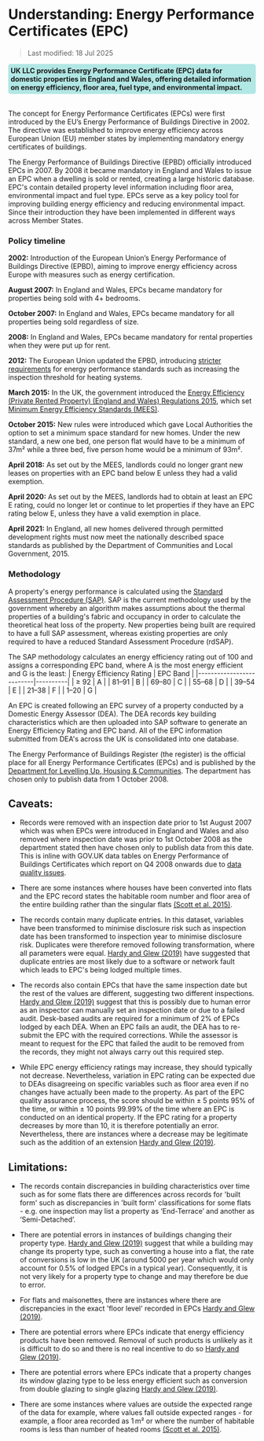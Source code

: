 # Understanding: Energy Performance Certificates (EPC)

>Last modified: 18 Jul 2025


<div style="background-color: rgba(0, 178, 169, 0.3); padding: 5px; border-radius: 5px;"><strong>UK LLC provides Energy Performance Certificate (EPC) data for domestic properties in England and Wales, offering detailed information on energy efficiency, floor area, fuel type, and environmental impact.</strong></div>
<br>

The concept for Energy Performance Certificates (EPCs) were first introduced by the EU’s Energy Performance of Buildings Directive in 2002. The directive was established to improve energy efficiency across European Union (EU) member states by implementing mandatory energy certificates of buildings.

The Energy Performance of Buildings Directive (EPBD) officially  introduced EPCs in 2007. By 2008 it became mandatory in England and Wales to issue an EPC when a dwelling is sold or rented, creating a large historic database. EPC's contain detailed property level information including floor area, environmental impact and fuel type. EPCs serve as a key policy tool for improving building energy efficiency and reducing environmental impact. Since their introduction they have been implemented in different ways across Member States.

### Policy timeline

**2002:** Introduction of the European Union’s Energy Performance of Buildings Directive (EPBD), aiming to improve energy efficiency across Europe with measures such as energy certification.

**August 2007:** In England and Wales, EPCs became mandatory for properties being sold with 4+ bedrooms.

**October 2007:** In England and Wales, EPCs became mandatory for all properties being sold regardless of size.

**2008:** In England and Wales, EPCs became mandatory for rental properties when they were put up for rent.

**2012:** The European Union updated the EPBD, introducing <a href="https://assets.publishing.service.gov.uk/media/5ec2b3d8d3bf7f5d3defffb7/EPBD_consultation.pdf" target="_blank" rel="noopener noreferrer">stricter requirements</a> for energy performance standards such as increasing the inspection threshold for heating systems.

**March 2015:** In the UK, the government introduced the <a href="https://www.legislation.gov.uk/uksi/2015/962/contents/made" target="_blank" rel="noopener noreferrer">Energy Efficiency (Private Rented Property) (England and Wales) Regulations 2015</a>, which set <a href="https://www.gov.uk/guidance/domestic-private-rented-property-minimum-energy-efficiency-standard-landlord-guidance" target="_blank" rel="noopener noreferrer">Minimum Energy Efficiency Standards (MEES)</a>.

**October 2015:** New rules were introduced which gave Local Authorities the option to set a minimum space standard for new homes. Under the new standard, a new one bed, one person flat would have to be a minimum of 37m² while a three bed, five person home would be a minimum of 93m².

**April 2018:** As set out by the MEES, landlords could no longer grant new leases on properties with an EPC band below E unless they had a valid exemption.

**April 2020:** As set out by the MEES, landlords had to obtain at least an EPC E rating, could no longer let or continue to let properties if they have an EPC rating below E, unless they have a valid exemption in place.

**April 2021:** In England, all new homes delivered through permitted development rights must now meet the nationally described space standards as published by the Department of Communities and Local Government, 2015.

### Methodology

A property's energy performance is calculated using the <a href="https://www.gov.uk/guidance/standard-assessment-procedure" target="_blank" rel="noopener noreferrer">Standard Assessment Procedure (SAP)</a>. SAP is the current methodology used by the government whereby an algorithm makes assumptions about the thermal properties of a building's fabric and occupancy in order to calculate the theoretical heat loss of the property. New properties being built are required to have a full SAP assessment, whereas existing properties are only required to have a reduced Standard Assessment Procedure (rdSAP).

The SAP methodology calculates an energy efficiency rating out of 100 and assigns a corresponding EPC band, where A is the most energy efficient and G is the least:
| Energy Efficiency Rating | EPC Band |
|--------------------------|----------|
| ≥ 92                     | A        |
| 81–91                    | B        |
| 69–80                    | C        |
| 55–68                    | D        |
| 39–54                    | E        |
| 21–38                    | F        |
| 1–20                     | G        |

An EPC is created following an EPC survey of a property conducted by a Domestic Energy Assessor (DEA). The DEA records key building characteristics which are then uploaded into SAP software to generate an Energy Efficiency Rating and EPC band. All of the EPC information submitted from DEA's across the UK is consolidated into one database.

The Energy Performance of Buildings Register (the register) is the official place for all Energy Performance Certificates (EPCs) and is
published by the <a href="https://epc.opendatacommunities.org/" target="_blank" rel="noopener noreferrer">Department for Levelling Up, Housing & Communities</a>. The department has chosen only to publish data from 1 October 2008.


## Caveats:

- Records were removed with an inspection date prior to 1st August 2007 which was when EPCs were introduced in England and Wales and also removed where inspection date was prior to 1st October 2008 as the department stated then have chosen only to publish data from this date. This is inline with GOV.UK data tables on Energy Performance of Buildings Certificates which report on Q4 2008 onwards due to <a href="https://assets.publishing.service.gov.uk/media/5eaaab78d3bf7f6526f8d742/EPB_Cert_Statistics_Release_Q1_2020.pdf" target="_blank" rel="noopener noreferrer">data quality issues</a>.

- There are some instances where houses have been converted into flats and the EPC record states the habitable room number and floor area of the entire building rather than the singular flats <a href="https://doi.org/10.23889/ijpds.v8i2.2927" target="_blank" rel="noopener noreferrer">(Scott et al. 2015)</a>.

- The records contain many duplicate entries. In this dataset, variables have been transformed to minimise disclosure risk such as inspection date has been transformed to inspection year to minimise disclosure risk. Duplicates were therefore removed following transformation, where all parameters were equal. <a href="https://doi.org/10.1016/j.enpol.2019.03.022" target="_blank" rel="noopener noreferrer">Hardy and Glew (2019)</a> have suggested that duplicate entries are most likely due to a software or network fault which leads to EPC's being lodged multiple times.

- The records also contain EPCs that have the same inspection date but the rest of the values are different, suggesting two different inspections. <a href="https://doi.org/10.1016/j.enpol.2019.03.022" target="_blank" rel="noopener noreferrer">Hardy and Glew (2019)</a> suggest that this is possibly due to human error as an inspector can manually set an inspection date or due to a failed audit. Desk-based audits are required for a minimum of 2% of EPCs lodged by each DEA. When an EPC fails an audit, the DEA has to re-submit the EPC with the required corrections. While the assessor is meant to request for the EPC that failed the audit to be removed from the records, they might not always carry out this required step.

- While EPC energy efficiency ratings may increase, they should typically not decrease. Nevertheless, variation in EPC rating can be expected due to DEAs disagreeing on specific variables such as floor area even if no changes have actually been made to the property.
As part of the EPC quality assurance process, the score should be within ± 5 points 95% of the time, or within ± 10 points 99.99% of the time where an EPC is conducted on an identical property. If the EPC rating for a property decreases by more than 10, it is therefore potentially an error. Nevertheless, there are instances where a decrease may be legitimate such as the addition of an extension <a href="https://doi.org/10.1016/j.enpol.2019.03.022" target="_blank" rel="noopener noreferrer">Hardy and Glew (2019)</a>.


## Limitations:

- The records contain discrepancies in building characteristics over time such as for some flats there are differences across records for 'built form' such as discrepancies in 'built form' classifications for some flats - e.g. one inspection may list a property as ‘End-Terrace’ and another as ‘Semi-Detached’.

- There are potential errors in instances of buildings changing their property type. <a href="https://doi.org/10.1016/j.enpol.2019.03.022" target="_blank" rel="noopener noreferrer">Hardy and Glew (2019)</a> suggest that while a building may change its property type, such as converting a house into a flat, the rate of conversions is low in the UK (around 5000 per year which would only account for 0.5% of lodged EPCs in a typical year). Consequently, it is not very likely for a property type to change and may therefore be due to error.

- For flats and maisonettes, there are instances where there are discrepancies in the exact 'floor level' recorded in EPCs <a href="https://doi.org/10.1016/j.enpol.2019.03.022" target="_blank" rel="noopener noreferrer">Hardy and Glew (2019)</a>.

- There are potential errors where EPCs indicate that energy efficiency products have been removed. Removal of such products is unlikely as it is difficult to do so and there is no real incentive to do so <a href="https://doi.org/10.1016/j.enpol.2019.03.022" target="_blank" rel="noopener noreferrer">Hardy and Glew (2019)</a>.

- There are potential errors where EPCs indicate that a property changes its window glazing type to be less energy efficient such as conversion from double glazing to single glazing <a href="https://doi.org/10.1016/j.enpol.2019.03.022" target="_blank" rel="noopener noreferrer">Hardy and Glew (2019)</a>.

- There are some instances where values are outside the expected range of the data for example, where values fall outside expected ranges - for example, a floor area recorded as 1 m² or where the number of habitable rooms is less than number of heated rooms <a href="https://doi.org/10.23889/ijpds.v8i2.2927" target="_blank" rel="noopener noreferrer">(Scott et al. 2015)</a>.
